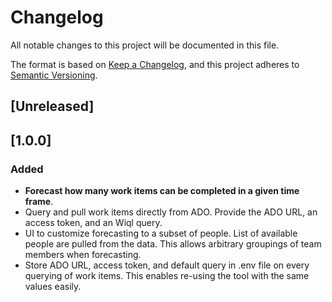 # Changelog

All notable changes to this project will be documented in this file.

The format is based on [Keep a Changelog](https://keepachangelog.com/en/1.0.0/),
and this project adheres to [Semantic Versioning](https://semver.org/spec/v2.0.0.html).

## [Unreleased]

## [1.0.0]

### Added

- **Forecast how many work items can be completed in a given time frame**.
- Query and pull work items directly from ADO. Provide the ADO URL, an access token, and an Wiql query.
- UI to customize forecasting to a subset of people. List of available people are pulled from the data. This allows arbitrary groupings of team members when forecasting.
- Store ADO URL, access token, and default query in .env file on every querying of work items. This enables re-using the tool with the same values easily.
